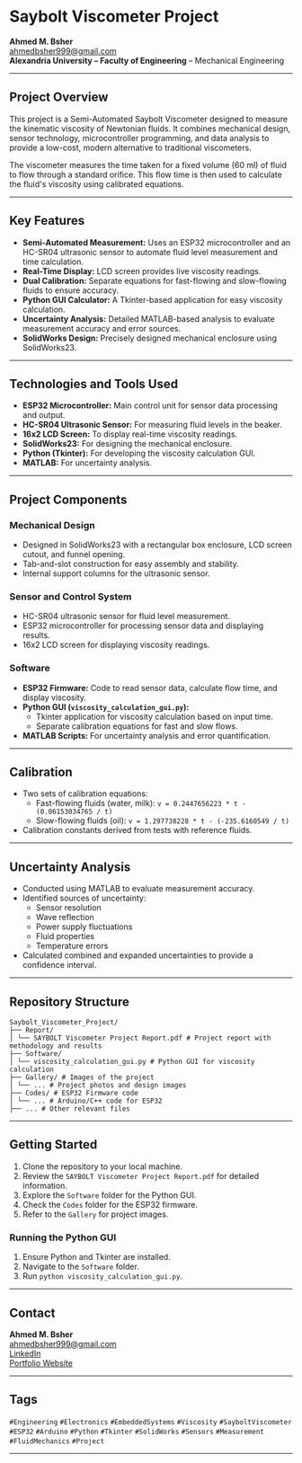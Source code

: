 # Saybolt Viscometer Project

**Ahmed M. Bsher**<br>
ahmedbsher999@gmail.com<br>
**Alexandria University – Faculty of Engineering** – Mechanical Engineering

---

## Project Overview

This project is a Semi-Automated Saybolt Viscometer designed to measure the kinematic viscosity of Newtonian fluids. It combines mechanical design, sensor technology, microcontroller programming, and data analysis to provide a low-cost, modern alternative to traditional viscometers.

The viscometer measures the time taken for a fixed volume (60 ml) of fluid to flow through a standard orifice. This flow time is then used to calculate the fluid's viscosity using calibrated equations.

---

## Key Features

-   **Semi-Automated Measurement:** Uses an ESP32 microcontroller and an HC-SR04 ultrasonic sensor to automate fluid level measurement and time calculation.
-   **Real-Time Display:** LCD screen provides live viscosity readings.
-   **Dual Calibration:** Separate equations for fast-flowing and slow-flowing fluids to ensure accuracy.
-   **Python GUI Calculator:** A Tkinter-based application for easy viscosity calculation.
-   **Uncertainty Analysis:** Detailed MATLAB-based analysis to evaluate measurement accuracy and error sources.
-   **SolidWorks Design:** Precisely designed mechanical enclosure using SolidWorks23.

---

## Technologies and Tools Used

-   **ESP32 Microcontroller:** Main control unit for sensor data processing and output.
-   **HC-SR04 Ultrasonic Sensor:** For measuring fluid levels in the beaker.
-   **16x2 LCD Screen:** To display real-time viscosity readings.
-   **SolidWorks23:** For designing the mechanical enclosure.
-   **Python (Tkinter):** For developing the viscosity calculation GUI.
-   **MATLAB:** For uncertainty analysis.

---

## Project Components

### Mechanical Design

-   Designed in SolidWorks23 with a rectangular box enclosure, LCD screen cutout, and funnel opening.
-   Tab-and-slot construction for easy assembly and stability.
-   Internal support columns for the ultrasonic sensor.

### Sensor and Control System

-   HC-SR04 ultrasonic sensor for fluid level measurement.
-   ESP32 microcontroller for processing sensor data and displaying results.
-   16x2 LCD screen for displaying viscosity readings.

### Software

-   **ESP32 Firmware:** Code to read sensor data, calculate flow time, and display viscosity.
-   **Python GUI (`viscosity_calculation_gui.py`):**
    -   Tkinter application for viscosity calculation based on input time.
    -   Separate calibration equations for fast and slow flows.
-   **MATLAB Scripts:** For uncertainty analysis and error quantification.

---

## Calibration

-   Two sets of calibration equations:
    -   Fast-flowing fluids (water, milk): `v = 0.2447656223 * t - (0.06153034765 / t)`
    -   Slow-flowing fluids (oil): `v = 1.297738228 * t - (-235.6160549 / t)`
-   Calibration constants derived from tests with reference fluids.

---

## Uncertainty Analysis

-   Conducted using MATLAB to evaluate measurement accuracy.
-   Identified sources of uncertainty:
    -   Sensor resolution
    -   Wave reflection
    -   Power supply fluctuations
    -   Fluid properties
    -   Temperature errors
-   Calculated combined and expanded uncertainties to provide a confidence interval.

---

## Repository Structure
```
Saybolt_Viscometer_Project/
├── Report/
│ └── SAYBOLT Viscometer Project Report.pdf # Project report with methodology and results
├── Software/
│ └── viscosity_calculation_gui.py # Python GUI for viscosity calculation
├── Gallery/ # Images of the project
│ └── ... # Project photos and design images
├── Codes/ # ESP32 Firmware code
│ └── ... # Arduino/C++ code for ESP32
├── ... # Other relevant files
```
---

## Getting Started

1.  Clone the repository to your local machine.
2.  Review the `SAYBOLT Viscometer Project Report.pdf` for detailed information.
3.  Explore the `Software` folder for the Python GUI.
4.  Check the `Codes` folder for the ESP32 firmware.
5.  Refer to the `Gallery` for project images.

### Running the Python GUI

1.  Ensure Python and Tkinter are installed.
2.  Navigate to the `Software` folder.
3.  Run `python viscosity_calculation_gui.py`.

---

## Contact

**Ahmed M. Bsher**<br>
ahmedbsher999@gmail.com<br>
[LinkedIn](https://www.linkedin.com/in/ahmed-bsher-921242232/)<br>
[Portfolio Website](https://ahmedbsher.github.io/My-Portfolio/)

---

## Tags

`#Engineering` `#Electronics` `#EmbeddedSystems` `#Viscosity` `#SayboltViscometer` `#ESP32` `#Arduino` `#Python` `#Tkinter` `#SolidWorks` `#Sensors` `#Measurement` `#FluidMechanics` `#Project`

---


